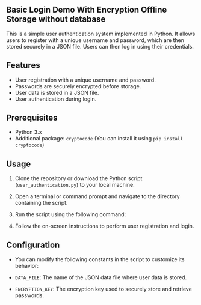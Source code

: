 ## Basic Login Demo With Encryption Offline Storage without database


This is a simple user authentication system implemented in Python. It allows users to register with a unique username and password, which are then stored securely in a JSON file. Users can then log in using their credentials.

## Features

- User registration with a unique username and password.
- Passwords are securely encrypted before storage.
- User data is stored in a JSON file.
- User authentication during login.

## Prerequisites

- Python 3.x
- Additional package: `cryptocode` (You can install it using `pip install cryptocode`)

## Usage

1. Clone the repository or download the Python script (`user_authentication.py`) to your local machine.

2. Open a terminal or command prompt and navigate to the directory containing the script.

3. Run the script using the following command:


4. Follow the on-screen instructions to perform user registration and login.

## Configuration

- You can modify the following constants in the script to customize its behavior:

- `DATA_FILE`: The name of the JSON data file where user data is stored.
- `ENCRYPTION_KEY`: The encryption key used to securely store and retrieve passwords.


